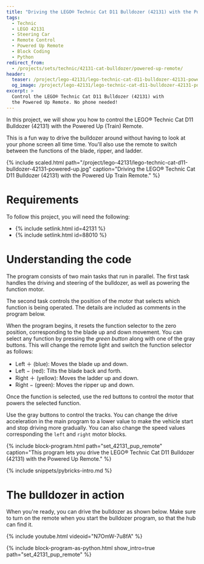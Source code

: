 ```yaml
---
title: "Driving the LEGO® Technic Cat D11 Bulldozer (42131) with the Powered Up Remote"
tags:
  - Technic
  - LEGO 42131
  - Steering Car
  - Remote Control
  - Powered Up Remote
  - Block Coding
  - Python
redirect_from:
  - /projects/sets/technic/42131-cat-bulldozer/powered-up-remote/
header:
  teaser: /project/lego-42131/lego-technic-cat-d11-bulldozer-42131-powered-up.jpg
  og_image: /project/lego-42131/lego-technic-cat-d11-bulldozer-42131-powered-up-og.jpg
excerpt: >
  Control the LEGO® Technic Cat D11 Bulldozer (42131) with
  the Powered Up Remote. No phone needed!
---
```


In this project, we will show you how to control the LEGO® Technic Cat D11
Bulldozer (42131) with the Powered Up (Train) Remote.

This is a fun way to drive the bulldozer around without having to look at your
phone screen all time time. You'll also use the remote to switch between the
functions of the blade, ripper, and ladder.

{% include scaled.html
  path="/project/lego-42131/lego-technic-cat-d11-bulldozer-42131-powered-up.jpg"
  caption="Driving the LEGO® Technic Cat D11 Bulldozer (42131) with the Powered Up Train Remote."
%}

# Requirements

To follow this project, you will need the following:

- {% include setlink.html id=42131 %}
- {% include setlink.html id=88010 %}

# Understanding the code

The program consists of two main tasks that run in parallel. The first task
handles the driving and steering of the bulldozer, as well as powering the
function motor.

The second task controls the position of the motor that selects which function
is being operated. The details are included as comments in the program below.

When the program begins, it resets the function selector to the zero position,
corresponding to the blade up and down movement. You can select any function
by pressing the *green button* along with one of the gray buttons. This will
change the remote light and switch the function selector as follows:

* Left ＋ (blue): Moves the blade up and down.
* Left − (red): Tilts the blade back and forth.
* Right ＋ (yellow): Moves the ladder up and down.
* Right − (green): Moves the ripper up and down.

Once the function is selected, use the red buttons to control the motor that
powers the selected function.

Use the gray buttons to control the tracks. You can change
the drive acceleration in the main program to a lower value to make the
vehicle start and stop driving more gradually. You can also change the speed
values corresponding the `left` and `right` motor blocks.

{% include block-program.html path="set_42131_pup_remote"
  caption="This program lets you drive the LEGO® Technic Cat D11 Bulldozer (42131)
  with the Powered Up Remote." %}

{% include snippets/pybricks-intro.md %}

# The bulldozer in action

When you're ready, you can drive the bulldozer as shown below. Make sure to turn
on the remote when you start the bulldozer program, so that the hub can find it.

{% include youtube.html videoid="N7OmW-7u8fA" %}

{%
  include block-program-as-python.html
  show_intro=true
  path="set_42131_pup_remote"
%}



